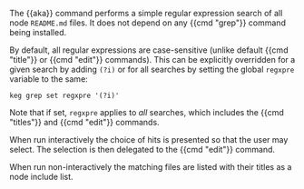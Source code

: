 The {{aka}} command performs a simple regular expression search of all node `README.md` files. It does not depend on any {{cmd "grep"}} command being installed.

By default, all regular expressions are case-sensitive (unlike default {{cmd "title"}} or {{cmd "edit"}} commands). This can be explicitly overridden for a given search by adding `(?i)` or for all searches by setting the global `regxpre` variable to the same:

    keg grep set regxpre '(?i)'

Note that if set, `regxpre` applies to *all* searches, which includes the {{cmd "titles"}} and {{cmd "edit"}} commands.

When run interactively the choice of hits is presented so that the user may select. The selection is then delegated to the {{cmd "edit"}} command.

When run non-interactively the matching files are listed with their titles as a node include list.
